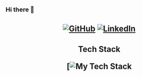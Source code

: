 ### Hi there 👋

 <h2 align="center">
  
[![GitHub](https://img.shields.io/badge/github-%23121011.svg?style=for-the-badge&logo=github&logoColor=white)](https://github.com/Ben-21)
[![LinkedIn](https://img.shields.io/badge/linkedin-%230077B5.svg?style=for-the-badge&logo=linkedin&logoColor=white)](https://www.linkedin.com/in/benjamin-schäfer)

</h2>

<h2 align="center">  Tech Stack
 
[![My Tech Stack](https://github-readme-tech-stack.vercel.app/api/cards?align=center&lineCount=3&hideTitle=true&line1=java%2CJava%2Cd0243e%3Breact%2CReact%2C02b9ed%3Btypescript%2CTypeScript%2C3293c4%3Bjunit%2CJUnit%2C0e740c%3B&line2=rest%2CREST%2Ca5c817%3Brestful%2CRESTful+Api%2C6bbe2d%3Bspring%2CSpring+Boot%2C20b724%3Bintellij%2CIntelliJ%2Cee1b74%3B&line3=mongodb%2CMongoDB%2C1da509%3Bdocker%2CDocker%2C3179c8%3BMaven%2CMaven%2Cdf4949%3Bgithub%2CGithub%2Cd8d8d8%3B)

</h2>
